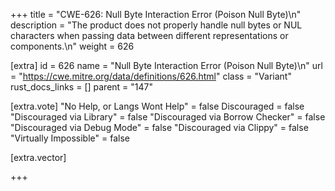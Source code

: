+++
title = "CWE-626: Null Byte Interaction Error (Poison Null Byte)\n"
description = "The product does not properly handle null bytes or NUL characters when passing data between different representations or components.\n"
weight = 626

[extra]
id = 626
name = "Null Byte Interaction Error (Poison Null Byte)\n"
url = "https://cwe.mitre.org/data/definitions/626.html"
class = "Variant"
rust_docs_links = []
parent = "147"

[extra.vote]
"No Help, or Langs Wont Help" = false
Discouraged = false
"Discouraged via Library" = false
"Discouraged via Borrow Checker" = false
"Discouraged via Debug Mode" = false
"Discouraged via Clippy" = false
"Virtually Impossible" = false

[extra.vector]

+++